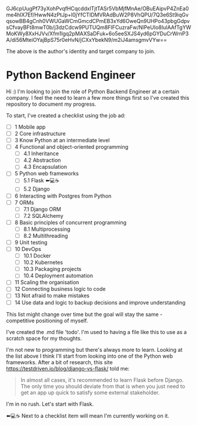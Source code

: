GJ6cpUugPf73yXohPvqfHCqcddxlTjtTASr5VbMjfMnAe/OBuEAipvP4ZnEa0me4hlX7Ef/HwwN4zPtJp+l0jYfCTIDMVRAdBuW2P8VhQPU/7Q3e6St9iqGvqsowBB4gCnh0VWUGaWCmGmcdCPmEB3xYd6OweQn9UHPo43pbgGdpvsCfvayBFt8mwT0b/j3dzCdcw9PUTUQm8FIFCuzraFw/NlPeUIo8IulAAfTgYWMoKWy8XxHJVv/Xfm1lgq2pMAXSaDFuk+6o5eeSXJS4yd6pGYDuCrWrnP3A/di56MteiOYajBpS75r0eHvN/jCXxYbekN9/m2iJ4amsgmvVYw==

The above is the author's identity and target company to join.

# Python Backend Engineer

Hi :) I'm looking to join the role of Python Backend Engineer at a certain company. I feel the need to learn a few more things first so I've created this repository to document my progress.

To start, I've created a checklist using the job ad:

- [ ] 1 Mobile app
- [ ] 2 Core infrastructure
- [ ] 3 Know Python at an intermediate level
- [ ] 4 Functional and object-oriented programming
    - [ ] 4.1 Inheritance
    - [ ] 4.2 Abstraction
    - [ ] 4.3 Encapsulation
- [ ] 5 Python web frameworks
    - [ ] 5.1 Flask ⬅️💻☕
    - [ ] 5.2 Django
- [ ] 6 Interacting with Postgres from Python
- [ ] 7 ORMs
    - [ ] 7.1 Django ORM
    - [ ] 7.2 SQLAlchemy
- [ ] 8 Basic principles of concurrent programming
    - [ ] 8.1 Multiprocessing
    - [ ] 8.2 Multithreading
- [ ] 9 Unit testing
- [ ] 10 DevOps
    - [ ] 10.1 Docker
    - [ ] 10.2 Kubernetes
    - [ ] 10.3 Packaging projects
    - [ ] 10.4 Deployment automation
- [ ] 11 Scaling the organisation
- [ ] 12 Connecting business logic to code
- [ ] 13 Not afraid to make mistakes
- [ ] 14 Use data and logic to backup decisions and improve understanding

This list might change over time but the goal will stay the same - competitive positioning of myself.

I've created the .md file 'todo'. I'm used to having a file like this to use as a scratch space for my thoughts.

I'm not new to programming but there's always more to learn. Looking at the list above I think I'll start from looking into one of the Python web frameworks. After a bit of research, this site https://testdriven.io/blog/django-vs-flask/ told me:

> In almost all cases, it's recommended to learn Flask before Django. The only time you should deviate from that is when you just need to get an app up quick to satisfy some external stakeholder.

I'm in no rush. Let's start with Flask.

⬅️💻☕ Next to a checklist item will mean I'm currently working on it.
